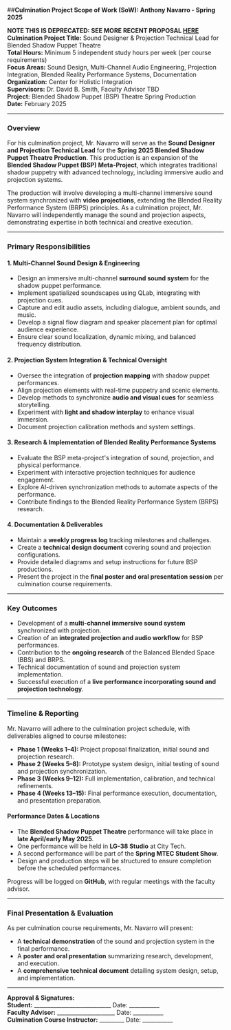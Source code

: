 ##**Culmination Project Scope of Work (SoW): Anthony Navarro - Spring 2025**

**NOTE THIS IS DEPRECATED:  SEE MORE RECENT PROPOSAL [HERE](#)**  
**Culmination Project Title:** Sound Designer & Projection Technical Lead for Blended Shadow Puppet Theatre  
**Total Hours:** Minimum 5 independent study hours per week (per course requirements)  
**Focus Areas:** Sound Design, Multi-Channel Audio Engineering, Projection Integration, Blended Reality Performance Systems, Documentation  
**Organization:** Center for Holistic Integration  
**Supervisors:** Dr. David B. Smith, Faculty Advisor TBD  
**Project:** Blended Shadow Puppet (BSP) Theatre Spring Production  
**Date:** February 2025  

---

### **Overview**
For his culmination project, Mr. Navarro will serve as the **Sound Designer and Projection Technical Lead** for the **Spring 2025 Blended Shadow Puppet Theatre Production**. This production is an expansion of the **Blended Shadow Puppet (BSP) Meta-Project**, which integrates traditional shadow puppetry with advanced technology, including immersive audio and projection systems. 

The production will involve developing a multi-channel immersive sound system synchronized with **video projections**, extending the Blended Reality Performance System (BRPS) principles. As a culmination project, Mr. Navarro will independently manage the sound and projection aspects, demonstrating expertise in both technical and creative execution.

---

### **Primary Responsibilities**

#### **1. Multi-Channel Sound Design & Engineering**
- Design an immersive multi-channel **surround sound system** for the shadow puppet performance.
- Implement spatialized soundscapes using QLab, integrating with projection cues.
- Capture and edit audio assets, including dialogue, ambient sounds, and music.
- Develop a signal flow diagram and speaker placement plan for optimal audience experience.
- Ensure clear sound localization, dynamic mixing, and balanced frequency distribution.

#### **2. Projection System Integration & Technical Oversight**
- Oversee the integration of **projection mapping** with shadow puppet performances.
- Align projection elements with real-time puppetry and scenic elements.
- Develop methods to synchronize **audio and visual cues** for seamless storytelling.
- Experiment with **light and shadow interplay** to enhance visual immersion.
- Document projection calibration methods and system settings.

#### **3. Research & Implementation of Blended Reality Performance Systems**
- Evaluate the BSP meta-project's integration of sound, projection, and physical performance.
- Experiment with interactive projection techniques for audience engagement.
- Explore AI-driven synchronization methods to automate aspects of the performance.
- Contribute findings to the Blended Reality Performance System (BRPS) research.

#### **4. Documentation & Deliverables**
- Maintain a **weekly progress log** tracking milestones and challenges.
- Create a **technical design document** covering sound and projection configurations.
- Provide detailed diagrams and setup instructions for future BSP productions.
- Present the project in the **final poster and oral presentation session** per culmination course requirements.

---

### **Key Outcomes**
- Development of a **multi-channel immersive sound system** synchronized with projection.
- Creation of an **integrated projection and audio workflow** for BSP performances.
- Contribution to the **ongoing research** of the Balanced Blended Space (BBS) and BRPS.
- Technical documentation of sound and projection system implementation.
- Successful execution of a **live performance incorporating sound and projection technology**.

---

### **Timeline & Reporting**
Mr. Navarro will adhere to the culmination project schedule, with deliverables aligned to course milestones:

- **Phase 1 (Weeks 1–4):** Project proposal finalization, initial sound and projection research.
- **Phase 2 (Weeks 5–8):** Prototype system design, initial testing of sound and projection synchronization.
- **Phase 3 (Weeks 9–12):** Full implementation, calibration, and technical refinements.
- **Phase 4 (Weeks 13–15):** Final performance execution, documentation, and presentation preparation.

#### **Performance Dates & Locations**
- The **Blended Shadow Puppet Theatre** performance will take place in **late April/early May 2025**.
- One performance will be held in **LG-38 Studio** at City Tech.
- A second performance will be part of the **Spring MTEC Student Show**.
- Design and production steps will be structured to ensure completion before the scheduled performances.

Progress will be logged on **GitHub**, with regular meetings with the faculty advisor.

---

### **Final Presentation & Evaluation**
As per culmination course requirements, Mr. Navarro will present:
- A **technical demonstration** of the sound and projection system in the final performance.
- A **poster and oral presentation** summarizing research, development, and execution.
- A **comprehensive technical document** detailing system design, setup, and implementation.

---

**Approval & Signatures:**  
**Student:** ____________________________ Date: ___________  
**Faculty Advisor:** _____________________ Date: ___________  
**Culmination Course Instructor:** _________ Date: ___________

